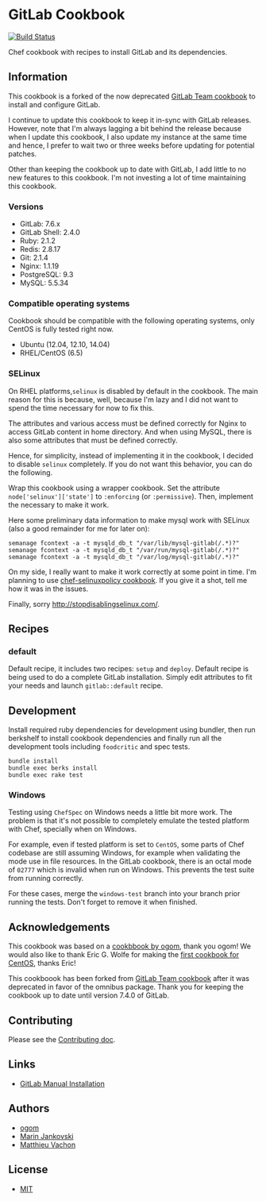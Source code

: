 # GitLab Cookbook

[![Build Status](https://travis-ci.org/maoueh/cookbook-gitlab.svg?branch=master)](https://travis-ci.org/maoueh/cookbook-gitlab)

Chef cookbook with recipes to install GitLab and its dependencies.

## Information

This cookbook is a forked of the now deprecated [GitLab Team cookbook](https://gitlab.com/gitlab-org/cookbook-gitlab)
to install and configure GitLab.

I continue to update this cookbook to keep it in-sync with GitLab releases. However,
note that I'm always lagging a bit behind the release because when I update this
cookbook, I also update my instance at the same time and hence, I prefer to wait
two or three weeks before updating for potential patches.

Other than keeping the cookbook up to date with GitLab, I add little to no
new features to this cookbook. I'm not investing a lot of time maintaining
this cookbook.

### Versions

* GitLab: 7.6.x
* GitLab Shell: 2.4.0
* Ruby: 2.1.2
* Redis: 2.8.17
* Git: 2.1.4
* Nginx: 1.1.19
* PostgreSQL: 9.3
* MySQL: 5.5.34

### Compatible operating systems

Cookbook should be compatible with the following operating systems,
only CentOS is fully tested right now.

 * Ubuntu (12.04, 12.10, 14.04)
 * RHEL/CentOS (6.5)

### SELinux

On RHEL platforms,`selinux` is disabled by default in the cookbook.
The main reason for this is because, well, because I'm lazy and I did not
want to spend the time necessary for now to fix this.

The attributes and various access must be defined correctly for Nginx
to access GitLab content in home directory. And when using MySQL, there
is also some attributes that must be defined correctly.

Hence, for simplicity, instead of implementing it in the cookbook, I decided
to disable `selinux` completely. If you do not want this behavior, you can
do the following.

Wrap this cookbook using a wrapper cookbook. Set the attribute  `node['selinux']['state']`
to `:enforcing` (or `:permissive`). Then, implement the necessary to make it
work.

Here some preliminary data information to make mysql work with SELinux
(also a good remainder for me for later on):

    semanage fcontext -a -t mysqld_db_t "/var/lib/mysql-gitlab(/.*)?"
    semanage fcontext -a -t mysqld_db_t "/var/run/mysql-gitlab(/.*)?"
    semanage fcontext -a -t mysqld_db_t "/var/log/mysql-gitlab(/.*)?"

On my side, I really want to make it work correctly at some point in
time. I'm planning to use [chef-selinuxpolicy cookbook](https://github.com/BackSlasher/chef-selinuxpolicy).
If you give it a shot, tell me how it was in the issues.

Finally, sorry http://stopdisablingselinux.com/.

## Recipes

### default

Default recipe, it includes two recipes: `setup` and `deploy`. Default recipe is
being used to do a complete GitLab installation. Simply edit attributes to fit
your needs and launch `gitlab::default` recipe.

## Development

Install required ruby dependencies for development using bundler, then run
berkshelf to install cookbook dependencies and finally run all the
development tools including `foodcritic` and spec tests.

```
bundle install
bundle exec berks install
bundle exec rake test
```

### Windows

Testing using `ChefSpec` on Windows needs a little bit more work. The problem
is that it's not possible to completely emulate the tested platform with
Chef, specially when on Windows.

For example, even if tested platform is set to `CentOS`, some parts of Chef
codebase are still assuming Windows, for example when validating the mode
use in file resources. In the GitLab cookbook, there is an octal mode of
`02777` which is invalid when run on Windows. This prevents the test suite
from running correctly.

For these cases, merge the `windows-test` branch into your branch prior
running the tests. Don't forget to remove it when finished.

## Acknowledgements

This cookbook was based on a [cookbbook by ogom](https://github.com/ogom/cookbook-gitlab), thank you
ogom! We would also like to thank Eric G. Wolfe for making the [first cookbook for CentOS](https://github.com/atomic-penguin/cookbook-gitlab), thanks Eric!

This cookboook has been forked from [GitLab Team cookbook](https://gitlab.com/gitlab-org/cookbook-gitlab)
after it was deprecated in favor of the omnibus package. Thank you for keeping the cookbook up to date
until version 7.4.0 of GitLab.

## Contributing

Please see the [Contributing doc](CONTRIBUTING.md).

## Links

* [GitLab Manual Installation](https://github.com/gitlabhq/gitlabhq/blob/master/doc/install/installation.md)

## Authors

* [ogom](https://github.com/ogom)
* [Marin Jankovski](https://github.com/maxlazio)
* [Matthieu Vachon](https://github.com/maoueh)

## License

* [MIT](LICENSE)
